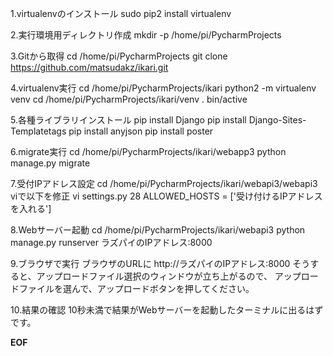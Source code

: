 1.virtualenvのインストール
sudo pip2 install virtualenv

2.実行環境用ディレクトリ作成
mkdir -p /home/pi/PycharmProjects

3.Gitから取得
cd /home/pi/PycharmProjects
git clone https://github.com/matsudakz/ikari.git

4.virtualenv実行
cd /home/pi/PycharmProjects/ikari
python2 -m virtualenv venv
cd /home/pi/PycharmProjects/ikari/venv
. bin/active

5.各種ライブラリインストール
pip install Django
pip install Django-Sites-Templatetags
pip install anyjson
pip install poster

6.migrate実行
cd /home/pi/PycharmProjects/ikari/webapp3
python manage.py migrate

7.受付IPアドレス設定
cd /home/pi/PycharmProjects/ikari/webapi3/webapi3
viで以下を修正
vi settings.py
28 ALLOWED_HOSTS = ['受け付けるIPアドレスを入れる']

8.Webサーバー起動
cd /home/pi/PycharmProjects/ikari/webapi3
python manage.py runserver ラズパイのIPアドレス:8000

9.ブラウザで実行
ブラウザのURLに
http://ラズパイのIPアドレス:8000
そうすると、アップロードファイル選択のウィンドウが立ち上がるので、
アップロードファイルを選んで、アップロードボタンを押してください。

10.結果の確認
10秒未満で結果がWebサーバーを起動したターミナルに出るはずです。

__EOF__
